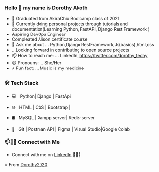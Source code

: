 ### Hello 👋 my name is Dorothy Akoth




- 🔭 Graduated from AkiraChix Bootcamp class of 2021
- 🌱 Currently doing personal projects through tutorials and documentation(Learning Python, FastAPI, Django Rest Framework )
- Aspiring DevOps Engineer
-    Compleated Alison certificate course 
- 💬 Ask me about ... Python,Django RestFramework,Js(basics),html,css
- ...Looking forward in contributing to open source projects
- 📫 How to reach me: ... LinkedIn,    https://twitter.com/dorothy_techy
- 😄 Pronouns: ... She/Her
- ⚡ Fun fact: ...  Music is my medicine



<h3>🛠 Tech Stack</h3>

- 💻 &nbsp; Python| Django | FastApi
- 🌐 &nbsp; HTML | CSS | Bootstrap | 

- 🛢 &nbsp; MySQL | Xampp server| Redis-server
- 🔧 &nbsp; Git | Postman API | Figma | Visual Studio|Google Colab



### 📫🤝🏻 Connect with Me

 - Connect with me on [LinkedIn](https://www.linkedin.com/in/dorothy-akoth/) 👨🏻‍💻

⭐️ From [Dorothy2020](https://github.com/[Dorothy2020])
